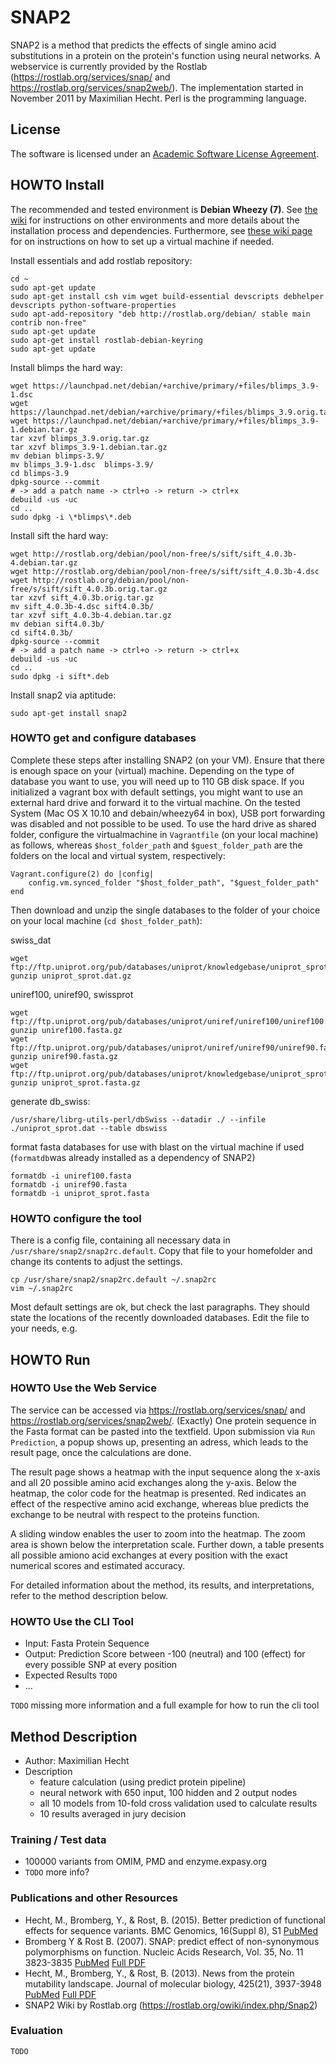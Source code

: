 # SNAP2

SNAP2 is a method that predicts the effects of single amino acid substitutions in a protein on the protein's function using neural networks. A webservice is currently provided by the Rostlab (https://rostlab.org/services/snap/ and https://rostlab.org/services/snap2web/).
The implementation started in November 2011 by Maximilian Hecht. Perl is the programming language.

## License

The software is licensed under an [Academic Software License Agreement](https://rostlab.org/owiki/index.php/Academic_Software_License_Agreement).

## HOWTO Install

The recommended and tested environment is **Debian Wheezy (7)**. See [the wiki](https://github.com/Rostlab/SNAP2/wiki/Installation-and-Environments) for instructions on other environments and more details about the installation process and dependencies. Furthermore, see [these wiki page](https://github.com/Rostlab/SNAP2/wiki/Testing-on-various-platforms-using-VM) for on instructions on how to set up a virtual machine if needed.

Install essentials and add rostlab repository:

```
cd ~
sudo apt-get update
sudo apt-get install csh vim wget build-essential devscripts debhelper devscripts python-software-properties
sudo apt-add-repository "deb http://rostlab.org/debian/ stable main contrib non-free"
sudo apt-get update
sudo apt-get install rostlab-debian-keyring
sudo apt-get update
```

Install blimps the hard way:

```shell
wget https://launchpad.net/debian/+archive/primary/+files/blimps_3.9-1.dsc
wget https://launchpad.net/debian/+archive/primary/+files/blimps_3.9.orig.tar.gz
wget https://launchpad.net/debian/+archive/primary/+files/blimps_3.9-1.debian.tar.gz
tar xzvf blimps_3.9.orig.tar.gz
tar xzvf blimps_3.9-1.debian.tar.gz
mv debian blimps-3.9/
mv blimps_3.9-1.dsc  blimps-3.9/
cd blimps-3.9
dpkg-source --commit
# -> add a patch name -> ctrl+o -> return -> ctrl+x
debuild -us -uc
cd ..
sudo dpkg -i \*blimps\*.deb
```

Install sift the hard way:

```shell
wget http://rostlab.org/debian/pool/non-free/s/sift/sift_4.0.3b-4.debian.tar.gz
wget http://rostlab.org/debian/pool/non-free/s/sift/sift_4.0.3b-4.dsc
wget http://rostlab.org/debian/pool/non-free/s/sift/sift_4.0.3b.orig.tar.gz
tar xzvf sift_4.0.3b.orig.tar.gz
mv sift_4.0.3b-4.dsc sift4.0.3b/
tar xzvf sift_4.0.3b-4.debian.tar.gz
mv debian sift4.0.3b/
cd sift4.0.3b/
dpkg-source --commit
# -> add a patch name -> ctrl+o -> return -> ctrl+x
debuild -us -uc
cd ..
sudo dpkg -i sift*.deb
```

Install snap2 via aptitude:

```shell
sudo apt-get install snap2
```


### HOWTO get and configure databases

Complete these steps after installing SNAP2 (on your VM). Ensure that there is enough space on your (virtual) machine. Depending on the type of database you want to use, you will need up to 110 GB disk space. If you initialized a vagrant box with default settings, you might want to use an external hard drive and forward it to the virtual machine. On the tested System (Mac OS X 10.10 and debain/wheezy64 in box), USB port forwarding was disabled and not possible to be used. To use the hard drive as shared folder, configure the virtualmachine in `Vagrantfile` (on your local machine) as follows, whereas `$host_folder_path` and `$guest_folder_path` are the folders on the local and virtual system, respectively:

```
Vagrant.configure(2) do |config|
	config.vm.synced_folder "$host_folder_path", "$guest_folder_path"
end
```

Then download and unzip the single databases to the folder of your choice on your local machine (`cd $host_folder_path`):

swiss_dat
```
wget ftp://ftp.uniprot.org/pub/databases/uniprot/knowledgebase/uniprot_sprot.dat.gz
gunzip uniprot_sprot.dat.gz
```

uniref100, uniref90, swissprot
```
wget ftp://ftp.uniprot.org/pub/databases/uniprot/uniref/uniref100/uniref100.fasta.gz
gunzip uniref100.fasta.gz
wget ftp://ftp.uniprot.org/pub/databases/uniprot/uniref/uniref90/uniref90.fasta.gz
gunzip uniref90.fasta.gz
wget ftp://ftp.uniprot.org/pub/databases/uniprot/knowledgebase/uniprot_sprot.fasta.gz
gunzip uniprot_sprot.fasta.gz
```

generate db_swiss:
```
/usr/share/librg-utils-perl/dbSwiss --datadir ./ --infile ./uniprot_sprot.dat --table dbswiss
```

format fasta databases for use with blast on the virtual machine if used (`formatdb`was already installed as a dependency of SNAP2)
```
formatdb -i uniref100.fasta
formatdb -i uniref90.fasta
formatdb -i uniprot_sprot.fasta
```

### HOWTO configure the tool

There is a config file, containing all necessary data in `/usr/share/snap2/snap2rc.default`. Copy that file to your homefolder and change its contents to adjust the settings.

```
cp /usr/share/snap2/snap2rc.default ~/.snap2rc
vim ~/.snap2rc
```

Most default settings are ok, but check the last paragraphs. They should state the locations of the recently downloaded databases. Edit the file to your needs, e.g.


## HOWTO Run


### HOWTO Use the Web Service

The service can be accessed via https://rostlab.org/services/snap/ and https://rostlab.org/services/snap2web/.
(Exactly) One protein sequence in the Fasta format can be pasted into the textfield. Upon submission via `Run Prediction`, a popup shows up, presenting an adress, which leads to the result page, once the calculations are done.

The result page shows a heatmap with the input sequence along the x-axis and all 20 possible amino acid exchanges along the y-axis. Below the heatmap, the color code for the heatmap is presented. Red indicates an effect of the respective amino acid exchange, whereas blue predicts the exchange to be neutral with respect to the proteins function.

A sliding window enables the user to zoom into the heatmap. The zoom area is shown below the interpretation scale. Further down, a table presents all possible amiono acid exchanges at every position with the exact numerical scores and estimated accuracy.

For detailed information about the method, its results, and interpretations, refer to the method description below.

### HOWTO Use the CLI Tool

* Input: Fasta Protein Sequence
* Output: Prediction Score between -100 (neutral) and 100 (effect) for every possible SNP at every position
* Expected Results `TODO`
* ...

`TODO` missing more information and a full example for how to run the cli tool


## Method Description

* Author: Maximilian Hecht
* Description
  * feature calculation (using predict protein pipeline)
  * neural network with 650 input, 100 hidden and 2 output nodes
  * all 10 models from 10-fold cross validation used to calculate results
  * 10 results averaged in jury decision


### Training / Test data

* 100000 variants from OMIM, PMD and enzyme.expasy.org
* `TODO` more info?


### Publications and other Resources
* Hecht, M., Bromberg, Y., & Rost, B. (2015). Better prediction of functional effects for sequence variants. BMC Genomics, 16(Suppl 8), S1 [PubMed](http://www.ncbi.nlm.nih.gov/pubmed/26110438)
* Bromberg Y & Rost B. (2007). SNAP: predict effect of non-synonymous polymorphisms on function. Nucleic Acids Research, Vol. 35, No. 11 3823-3835 [PubMed](http://www.ncbi.nlm.nih.gov/pubmed/17526529) [Full PDF](http://rostlab.org/~hecht/snap.pdf)
* Hecht, M., Bromberg, Y., & Rost, B. (2013). News from the protein mutability landscape. Journal of molecular biology, 425(21), 3937-3948 [PubMed](http://www.ncbi.nlm.nih.gov/pubmed/23896297) [Full PDF](http://rostlab.org/~snap2web/snap2landscape.pdf)
* SNAP2 Wiki by Rostlab.org (https://rostlab.org/owiki/index.php/Snap2)

### Evaluation

`TODO`
